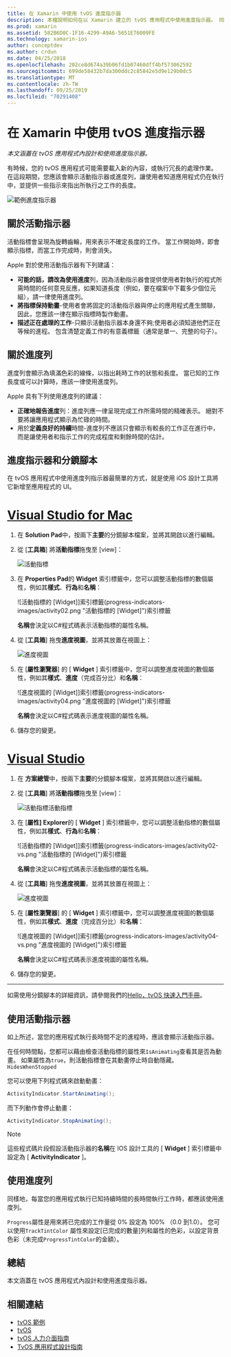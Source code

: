 ```yaml
---
title: 在 Xamarin 中使用 tvOS 進度指示器
description: 本檔說明如何在以 Xamarin 建立的 tvOS 應用程式中使用進度指示器。 同時討論進度列和活動指示器。
ms.prod: xamarin
ms.assetid: 582B6D0C-1F16-4299-A9A6-5651E76009FE
ms.technology: xamarin-ios
author: conceptdev
ms.author: crdun
ms.date: 04/25/2018
ms.openlocfilehash: 202ce8d674a39b06fd1b07460dff4bf573062592
ms.sourcegitcommit: 699de58432b7da300ddc2c85842e5d9e129b0dc5
ms.translationtype: MT
ms.contentlocale: zh-TW
ms.lasthandoff: 09/25/2019
ms.locfileid: "70291408"
---
```

# <a name="working-with-tvos-progress-indicators-in-xamarin"></a>在 Xamarin 中使用 tvOS 進度指示器

_本文涵蓋在 tvOS 應用程式內設計和使用進度指示器。_

有時候，您的 tvOS 應用程式可能需要載入新的內容，或執行冗長的處理作業。 在這段期間，您應該會顯示活動指示器或進度列，讓使用者知道應用程式仍在執行中，並提供一些指示來指出所執行之工作的長度。

![範例進度指示器](progress-indicators-images/intro01.png "範例進度指示器")

## <a name="about-activity-indicators"></a>關於活動指示器

活動指標會呈現為旋轉齒輪，用來表示不確定長度的工作。 當工作開始時，即會顯示指標，而當工作完成時，則會消失。

Apple 對於使用活動指示器有下列建議：

- **可能的話，請改為使用進度**列，因為活動指示器會提供使用者對執行的程式所需時間的任何意見反應，如果知道長度（例如，要在檔案中下載多少個位元組），請一律使用進度列。
- **將指標保持動畫**-使用者會將固定的活動指示器與停止的應用程式產生關聯，因此，您應該一律在顯示指標時製作動畫。
- **描述正在處理的工作**-只顯示活動指示器本身還不夠;使用者必須知道他們正在等候的進程。 包含清楚定義工作的有意義標籤（通常是單一、完整的句子）。

## <a name="about-progress-bars"></a>關於進度列

進度列會顯示為填滿色彩的線條，以指出耗時工作的狀態和長度。 當已知的工作長度或可以計算時，應該一律使用進度列。

Apple 具有下列使用進度列的建議：

- **正確地報告進度**列：進度列應一律呈現完成工作所需時間的精確表示。 絕對不要將讓應用程式顯示為忙碌的時間。
- 用於**定義良好的持續**時間-進度列不應該只會顯示有較長的工作正在進行中，而是讓使用者和指示工作的完成程度和剩餘時間的估計。

## <a name="progress-indicators-and-storyboards"></a>進度指示器和分鏡腳本

在 tvOS 應用程式中使用進度列指示器最簡單的方式，就是使用 iOS 設計工具將它新增至應用程式的 UI。

# <a name="visual-studio-for-mactabmacos"></a>[Visual Studio for Mac](#tab/macos)

1. 在  **Solution Pad**中，按兩下**主要**的分鏡腳本檔案，並將其開啟以進行編輯。

2. 從 [**工具箱**] 將**活動指標**拖曳至 [view]： 

    ![活動指標](progress-indicators-images/activity01.png "活動指標")

3. 在  **Properties Pad**的  **Widget**  索引標籤中，您可以調整活動指標的數個屬性，例如其**樣式**、**行為**和**名稱**： 

    ![活動指標的 [Widget]]索引標籤(progress-indicators-images/activity02.png "活動指標的 [Widget]")索引標籤
    
    **名稱**會決定以C#程式碼表示活動指標的屬性名稱。

4. 從 [**工具箱**] 拖曳**進度視圖**，並將其放置在視圖上： 

    ![進度視圖](progress-indicators-images/activity03.png "進度視圖")

5. 在 [**屬性瀏覽器**] 的 [ **Widget** ] 索引標籤中，您可以調整進度視圖的數個屬性，例如其**樣式**、**進度**（完成百分比）和**名稱**： 

    ![進度視圖的 [Widget]]索引標籤(progress-indicators-images/activity04.png "進度視圖的 [Widget]")索引標籤
    
    **名稱**會決定以C#程式碼表示進度視圖的屬性名稱。

6. 儲存您的變更。

# <a name="visual-studiotabwindows"></a>[Visual Studio](#tab/windows)

1. 在 **方案總管**中，按兩下**主要**的分鏡腳本檔案，並將其開啟以進行編輯。

2. 從 [**工具箱**] 將**活動指標**拖曳至 [view]： 

    ![活動指標活動指標](progress-indicators-images/activity01-vs.png
    "")

3. 在 [**屬性] Explorer**的 [ **Widget** ] 索引標籤中，您可以調整活動指標的數個屬性，例如其**樣式**、**行為**和**名稱**： 

    ![活動指標的 [Widget]]索引標籤(progress-indicators-images/activity02-vs.png "活動指標的 [Widget]")索引標籤

    **名稱**會決定以C#程式碼表示活動指標的屬性名稱。

4. 從 [**工具箱**] 拖曳**進度視圖**，並將其放置在視圖上： 

   ![進度視圖](progress-indicators-images/activity03-vs.png "進度視圖")

5. 在 [**屬性瀏覽器**] 的 [ **Widget** ] 索引標籤中，您可以調整進度視圖的數個屬性，例如其**樣式**、**進度**（完成百分比）和**名稱**： 

    ![進度視圖的 [Widget]]索引標籤(progress-indicators-images/activity04-vs.png "進度視圖的 [Widget]")索引標籤
    
    **名稱**會決定以C#程式碼表示進度視圖的屬性名稱。

6. 儲存您的變更。

-----

如需使用分鏡腳本的詳細資訊，請參閱我們的[Hello，tvOS 快速入門手冊](~/ios/tvos/get-started/hello-tvos.md)。 

## <a name="working-with-activity-indicators"></a>使用活動指示器

如上所述，當您的應用程式執行長時間不定的進程時，應該會顯示活動指示器。

在任何時間點，您都可以藉由檢查活動指標的屬性來`IsAnimating`查看其是否為動畫。 如果屬性為`true`，則活動指標會在其動畫停止時自動隱藏。 `HidesWhenStopped`

您可以使用下列程式碼來啟動動畫： 

```csharp
ActivityIndicator.StartAnimating();
```

而下列動作會停止動畫：

```csharp
ActivityIndicator.StopAnimating();
```

> [!NOTE]
> 這些程式碼片段假設活動指示器的**名稱**在 IOS 設計工具的 [ **Widget** ] 索引標籤中設定為 [ **ActivityIndicator** ]。

## <a name="working-with-progress-bars"></a>使用進度列

同樣地，每當您的應用程式執行已知持續時間的長時間執行工作時，都應該使用進度列。 

`Progress`屬性是用來將已完成的工作量從 0% 設定為 100% （0.0 到1.0）。 您可以使用`TrackTintColor` 屬性來設定[已完成的數量]列和屬性的色彩，以設定背景色彩（未完成`ProgressTintColor`的金額）。

## <a name="summary"></a>總結

本文涵蓋在 tvOS 應用程式內設計和使用進度指示器。

## <a name="related-links"></a>相關連結

- [tvOS 範例](https://docs.microsoft.com/samples/browse/?products=xamarin&term=Xamarin.iOS+tvOS)
- [tvOS](https://developer.apple.com/tvos/)
- [tvOS 人力介面指南](https://developer.apple.com/tvos/human-interface-guidelines/)
- [TvOS 應用程式設計指南](https://developer.apple.com/library/prerelease/tvos/documentation/General/Conceptual/AppleTV_PG/)
